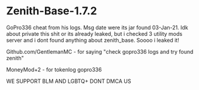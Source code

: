 # Zenith-Base-1.7.2
GoPro336 cheat from his logs. Msg date were  its jar found 03-Jan-21. Idk about private this shit or its already leaked, but i checked 3 utility mods server and i dont found anything about zenith_base. Soooo i leaked it! 

Github.com/GentlemanMC - for saying "check gopro336 logs and try found zenith"

MoneyMod+2 - for tokenlog gopro336

WE SUPPORT BLM AND LGBTQ+ DONT DMCA US
